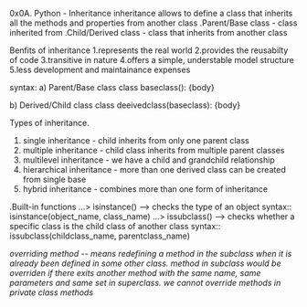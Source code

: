 0x0A. Python - Inheritance
inheritance allows to define a class that inherits all the methods and properties from another class
.Parent/Base class - class inherited from
.Child/Derived class - class that inherits from another class

Benfits of inheritance
1.represents the real world
2.provides the reusabilty of code
3.transitive in nature
4.offers a simple, understable model structure
5.less development and maintainance expenses

syntax:
a) Parent/Base class
    class baseclass():
        {body}

b) Derived/Child class
    class deeivedclass(baseclass):
        {body}

Types of inheritance.
1. single inheritance - child inherits from only one parent class
2. multiple inheritance - child class inherits from multiple parent classes
3. multilevel inheritance - we have a child and grandchild relationship
4. hierarchical inheritance - more than one derived class can be created from single base
5. hybrid inheritance - combines more than one form of inheritance

.Built-in functions
...> isinstance() --> checks the type of an object
syntax::
        isinstance(object_name, class_name)
...> issubclass() --> checks whether a specific class is the child class of another class
syntax::
    issubclass(childclass_name, parentclass_name)

*overriding method -- means redefining a method in the subclass when it is already been defined in some other class.
method in subclass would be overriden if there exits another method with the same name, same parameters and same set in superclass.
we cannot override methods in private class methods*
